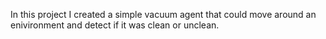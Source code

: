 In this project I created a simple vacuum agent that could move around an enivironment and detect if it was clean or unclean.
